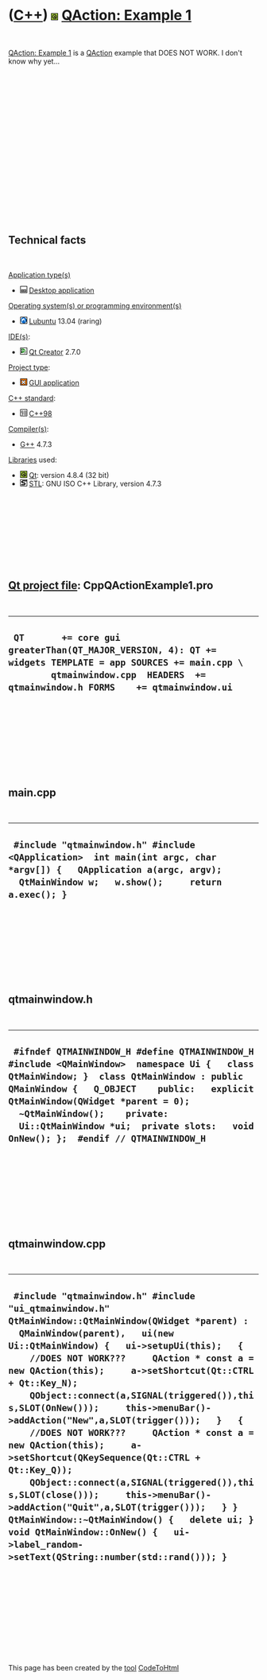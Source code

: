 



 

 

 

 

 

([C++](Cpp.htm)) ![Qt](PicQt.png) [QAction: Example 1](CppQActionExample1.htm)
==============================================================================

 

[QAction: Example 1](CppQActionExample1.htm) is a
[QAction](CppQAction.htm) example that DOES NOT WORK. I don't know why
yet...

 

 

 

 

 

 

 

 

 

 

Technical facts
---------------

 

[Application type(s)](CppApplication.htm)

-   ![Desktop](PicDesktop.png) [Desktop
    application](CppDesktopApplication.htm)

[Operating system(s) or programming environment(s)](CppOs.htm)

-   ![Lubuntu](PicLubuntu.png) [Lubuntu](CppLubuntu.htm) 13.04 (raring)

[IDE(s)](CppIde.htm):

-   ![Qt Creator](PicQtCreator.png) [Qt Creator](CppQtCreator.htm) 2.7.0

[Project type](CppQtProjectType.htm):

-   ![GUI](PicGui.png) [GUI application](CppGuiApplication.htm)

[C++ standard](CppStandard.htm):

-   ![C++98](PicCpp98.png) [C++98](Cpp98.htm)

[Compiler(s)](CppCompiler.htm):

-   [G++](CppGpp.htm) 4.7.3

[Libraries](CppLibrary.htm) used:

-   ![Qt](PicQt.png) [Qt](CppQt.htm): version 4.8.4 (32 bit)
-   ![STL](PicStl.png) [STL](CppStl.htm): GNU ISO C++ Library, version
    4.7.3

 

 

 

 

 

[Qt project file](CppQtProjectFile.htm): CppQActionExample1.pro
---------------------------------------------------------------

 

  -----------------------------------------------------------------------------------------------------------------------------------------------------------------------------------------------
  ` QT       += core gui greaterThan(QT_MAJOR_VERSION, 4): QT += widgets TEMPLATE = app SOURCES += main.cpp \         qtmainwindow.cpp  HEADERS  += qtmainwindow.h FORMS    += qtmainwindow.ui`
  -----------------------------------------------------------------------------------------------------------------------------------------------------------------------------------------------

 

 

 

 

 

main.cpp
--------

 

  -----------------------------------------------------------------------------------------------------------------------------------------------------------------------------
  ` #include "qtmainwindow.h" #include <QApplication>  int main(int argc, char *argv[]) {   QApplication a(argc, argv);   QtMainWindow w;   w.show();     return a.exec(); }`
  -----------------------------------------------------------------------------------------------------------------------------------------------------------------------------

 

 

 

 

 

qtmainwindow.h
--------------

 

  -----------------------------------------------------------------------------------------------------------------------------------------------------------------------------------------------------------------------------------------------------------------------------------------------------------------------------------------------------
  ` #ifndef QTMAINWINDOW_H #define QTMAINWINDOW_H  #include <QMainWindow>  namespace Ui {   class QtMainWindow; }  class QtMainWindow : public QMainWindow {   Q_OBJECT    public:   explicit QtMainWindow(QWidget *parent = 0);   ~QtMainWindow();    private:   Ui::QtMainWindow *ui;  private slots:   void OnNew(); };  #endif // QTMAINWINDOW_H`
  -----------------------------------------------------------------------------------------------------------------------------------------------------------------------------------------------------------------------------------------------------------------------------------------------------------------------------------------------------

 

 

 

 

 

qtmainwindow.cpp
----------------

 

  -----------------------------------------------------------------------------------------------------------------------------------------------------------------------------------------------------------------------------------------------------------------------------------------------------------------------------------------------------------------------------------------------------------------------------------------------------------------------------------------------------------------------------------------------------------------------------------------------------------------------------------------------------------------------------------------------------------------------------------------------------------------------------------------------------------------------------------------
  ` #include "qtmainwindow.h" #include "ui_qtmainwindow.h"  QtMainWindow::QtMainWindow(QWidget *parent) :   QMainWindow(parent),   ui(new Ui::QtMainWindow) {   ui->setupUi(this);   {     //DOES NOT WORK???     QAction * const a = new QAction(this);     a->setShortcut(Qt::CTRL + Qt::Key_N);     QObject::connect(a,SIGNAL(triggered()),this,SLOT(OnNew()));     this->menuBar()->addAction("New",a,SLOT(trigger()));   }   {     //DOES NOT WORK???     QAction * const a = new QAction(this);     a->setShortcut(QKeySequence(Qt::CTRL + Qt::Key_Q));     QObject::connect(a,SIGNAL(triggered()),this,SLOT(close()));     this->menuBar()->addAction("Quit",a,SLOT(trigger()));   } }  QtMainWindow::~QtMainWindow() {   delete ui; }  void QtMainWindow::OnNew() {   ui->label_random->setText(QString::number(std::rand())); }`
  -----------------------------------------------------------------------------------------------------------------------------------------------------------------------------------------------------------------------------------------------------------------------------------------------------------------------------------------------------------------------------------------------------------------------------------------------------------------------------------------------------------------------------------------------------------------------------------------------------------------------------------------------------------------------------------------------------------------------------------------------------------------------------------------------------------------------------------------

 

 

 

 

 





 




This page has been created by the [tool](Tools.htm)
[CodeToHtml](ToolCodeToHtml.htm)
